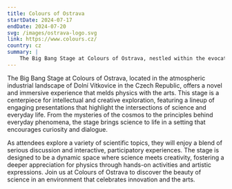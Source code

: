 ```yaml
---
title: Colours of Ostrava
startDate: 2024-07-17
endDate: 2024-07-20
svg: /images/ostrava-logo.svg
link: https://www.colours.cz/
country: cz
summary: |
    The Big Bang Stage at Colours of Ostrava, nestled within the evocative industrial backdrop of Dolní Vítkovice in the Czech Republic, offers a groundbreaking and immersive experience that seamlessly integrates physics with the arts. As the festival's intellectual and creative hub, this stage presents a captivating lineup of presentations that illuminate the intersections of science and daily life, transforming complex concepts into accessible and engaging narratives. Attendees are invited to explore the wonders of the cosmos and the principles behind everyday phenomena, fostering curiosity and dialogue in a dynamic setting that celebrates both scientific discovery and artistic expression.
---
```

The Big Bang Stage at Colours of Ostrava, located in the atmospheric industrial landscape of Dolní Vítkovice in the Czech Republic, offers a novel and immersive experience that melds physics with the arts. This stage is a centerpiece for intellectual and creative exploration, featuring a lineup of engaging presentations that highlight the intersections of science and everyday life. From the mysteries of the cosmos to the principles behind everyday phenomena, the stage brings science to life in a setting that encourages curiosity and dialogue.

As attendees explore a variety of scientific topics, they will enjoy a blend of serious discussion and interactive, participatory experiences. The stage is designed to be a dynamic space where science meets creativity, fostering a deeper appreciation for physics through hands-on activities and artistic expressions. Join us at Colours of Ostrava to discover the beauty of science in an environment that celebrates innovation and the arts.
